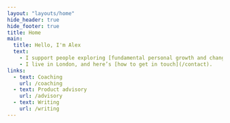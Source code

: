 ```yaml
---
layout: "layouts/home"
hide_header: true
hide_footer: true
title: Home
main:
  title: Hello, I'm Alex
  text:
    - I support people exploring [fundamental personal growth and change](/coaching), and I advise startups on building [world-class B2B products](/advisory).
    - I live in London, and here’s [how to get in touch](/contact).
links:
  - text: Coaching
    url: /coaching
  - text: Product advisory
    url: /advisory
  - text: Writing
    url: /writing
---
```

